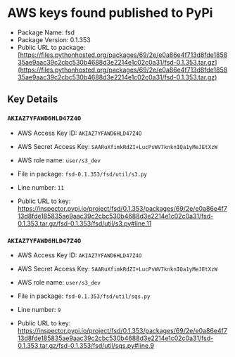 # AWS keys found published to PyPi

* Package Name: fsd
* Package Version: 0.1.353
* Public URL to package: [https://files.pythonhosted.org/packages/69/2e/e0a86e4f713d8fde185835ae9aac39c2cbc530b4688d3e2214e1c02c0a31/fsd-0.1.353.tar.gz](https://files.pythonhosted.org/packages/69/2e/e0a86e4f713d8fde185835ae9aac39c2cbc530b4688d3e2214e1c02c0a31/fsd-0.1.353.tar.gz)

## Key Details

### `AKIAZ7YFAWD6HLD47Z4O`

* AWS Access Key ID: `AKIAZ7YFAWD6HLD47Z4O`
* AWS Secret Access Key: `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` 
* AWS role name: `user/s3_dev`
* File in package: `fsd-0.1.353/fsd/util/s3.py`
* Line number: `11`

* Public URL to key: https://inspector.pypi.io/project/fsd/0.1.353/packages/69/2e/e0a86e4f713d8fde185835ae9aac39c2cbc530b4688d3e2214e1c02c0a31/fsd-0.1.353.tar.gz/fsd-0.1.353/fsd/util/s3.py#line.11



### `AKIAZ7YFAWD6HLD47Z4O`

* AWS Access Key ID: `AKIAZ7YFAWD6HLD47Z4O`
* AWS Secret Access Key: `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` 
* AWS role name: `user/s3_dev`
* File in package: `fsd-0.1.353/fsd/util/sqs.py`
* Line number: `9`

* Public URL to key: https://inspector.pypi.io/project/fsd/0.1.353/packages/69/2e/e0a86e4f713d8fde185835ae9aac39c2cbc530b4688d3e2214e1c02c0a31/fsd-0.1.353.tar.gz/fsd-0.1.353/fsd/util/sqs.py#line.9


